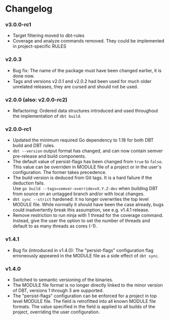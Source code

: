 # Changelog

### v3.0.0-rc1

- Target filtering moved to dbt-rules
- Coverage and analyze commands removed. They could be implemented in project-specific RULES

### v2.0.3

- Bug fix: The name of the package must have been changed earlier, it is done now.
- Tags and versions v2.0.1 and v2.0.2 had been used for much older unrelated releases,
  they are cursed and should not be used.

### v2.0.0 (also: v2.0.0-rc2)

- Refactoring: Ordered data structures introduced and used throughout the implementation of `dbt build`.

### v2.0.0-rc1

- Updated the minimum required Go dependency to 1.18 for both DBT build and DBT rules.
- `dbt --version` output format has changed, and can now contain semver pre-release and build components.
- The default value of persist-flags has been changed from `true` to `false`.
  This value can be overriden in MODULE file of a project or in the user's configuration.
  The former takes precedence.
- The build version is deduced from Git tags. It is a hard failure if the deduction fails.  
  Use `go build --tags=semver-override=vX.Y.Z-dev` when building DBT from source on
  an untagged branch and/or with local changes.
- `dbt sync --strict` hardened: it no longer overwrites the top level MODULE file.
  While normally it should have been the case already, bugs could inadvertently break this assumption,
  see e.g. v1.4.1 release.
- Remove restriction to run ninja with 1 thread for the coverage command. Instead, give the user the
  option to set the number of threads and default to as many threads as cores (-1).

### v1.4.1

- Bug fix (introduced in v1.4.0): The "persist-flags" configuration flag erroneously appeared in the
  MODULE file as a side effect of `dbt sync`.

### v1.4.0

- Switched to semantic versioning of the binaries.
- The MODULE file format is no longer directly linked to the minor version of DBT,
  versions 1 through 3 are supported.
- The "persist-flags" configuration can be enforced for a project in top level MODULE file.
  The field is retrofitted into all known MODULE file formats.
  The value specified in the field is applied to all builds of the project,
  overriding the user configuration.
